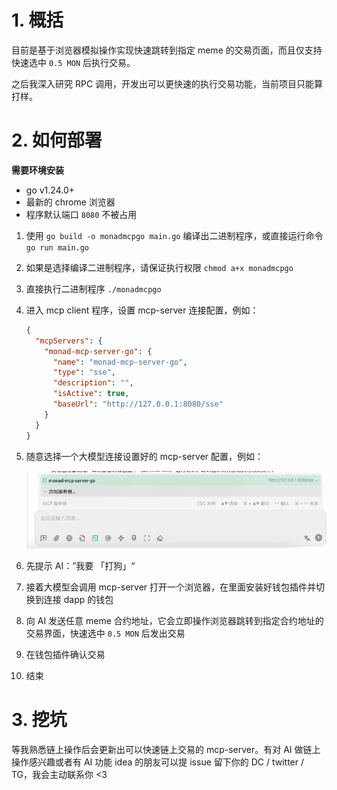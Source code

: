 # 1. 概括

目前是基于浏览器模拟操作实现快速跳转到指定 meme 的交易页面，而且仅支持快速选中 `0.5 MON` 后执行交易。

之后我深入研究 RPC 调用，开发出可以更快速的执行交易功能，当前项目只能算打样。

# 2. 如何部署

**需要环境安装**

- go v1.24.0+
- 最新的 chrome 浏览器
- 程序默认端口 `8080` 不被占用

1. 使用 `go build -o monadmcpgo main.go` 编译出二进制程序，或直接运行命令 `go run main.go`

2. 如果是选择编译二进制程序，请保证执行权限 `chmod a+x monadmcpgo`

3. 直接执行二进制程序 `./monadmcpgo`

4. 进入 mcp client 程序，设置 mcp-server 连接配置，例如：

   ```json
   {
     "mcpServers": {
       "monad-mcp-server-go": {
         "name": "monad-mcp-server-go",
         "type": "sse",
         "description": "",
         "isActive": true,
         "baseUrl": "http://127.0.0.1:8080/sse"
       }
     }
   }
   ```

5. 随意选择一个大模型连接设置好的 mcp-server 配置，例如：

   ![image-20250501021356468](./README.assets/image-20250501021356468.png)

6. 先提示 AI：”我要 「打狗」“

7. 接着大模型会调用 mcp-server 打开一个浏览器，在里面安装好钱包插件并切换到连接 dapp 的钱包

8. 向 AI 发送任意 meme 合约地址，它会立即操作浏览器跳转到指定合约地址的交易界面，快速选中 `0.5 MON` 后发出交易

9. 在钱包插件确认交易

10. 结束

# 3. 挖坑

等我熟悉链上操作后会更新出可以快速链上交易的 mcp-server。有对 AI 做链上操作感兴趣或者有 AI 功能 idea 的朋友可以提 issue 留下你的 DC / twitter / TG，我会主动联系你 <3